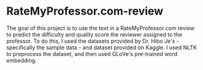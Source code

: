 # RateMyProfessor.com-review
The goal of this project is to use the text in a RateMyProfessor.com review to predict the difficulty and quality score the reviewer assigned to the professor. To do this, I used the datasets provided by Dr. Hibo Je's - specifically the sample data - and dataset provided on Kaggle. I used NLTK to preprocess the dataset, and then used GLoVe's pre-trained word embedding.

